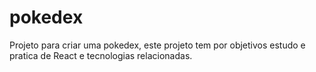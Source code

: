 # pokedex

Projeto para criar uma pokedex, este projeto tem por objetivos estudo e pratica de React e tecnologias relacionadas.
